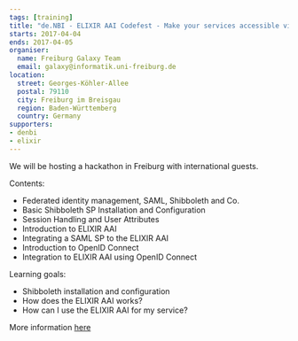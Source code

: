 ```yaml
---
tags: [training]
title: "de.NBI - ELIXIR AAI Codefest - Make your services accessible via ELIXIR AAI"
starts: 2017-04-04
ends: 2017-04-05
organiser:
  name: Freiburg Galaxy Team
  email: galaxy@informatik.uni-freiburg.de
location:
  street: Georges-Köhler-Allee
  postal: 79110
  city: Freiburg im Breisgau
  region: Baden-Württemberg
  country: Germany
supporters:
- denbi
- elixir
---
```


We will be hosting a hackathon in Freiburg with international guests.

Contents:
- Federated identity management, SAML, Shibboleth and Co.
- Basic Shibboleth SP Installation and Configuration
- Session Handling and User Attributes
- Introduction to ELIXIR AAI
- Integrating a SAML SP to the ELIXIR AAI
- Introduction to OpenID Connect
- Integration to ELIXIR AAI using OpenID Connect


Learning goals:
- Shibboleth installation and configuration
- How does the ELIXIR AAI works?
- How can I use the ELIXIR AAI for my service?

More information [here](https://docs.google.com/document/d/1-ql5li_vpcrxn6nkwWZn3eMqIlf2qPSwD9k9rfJnXls/edit)
